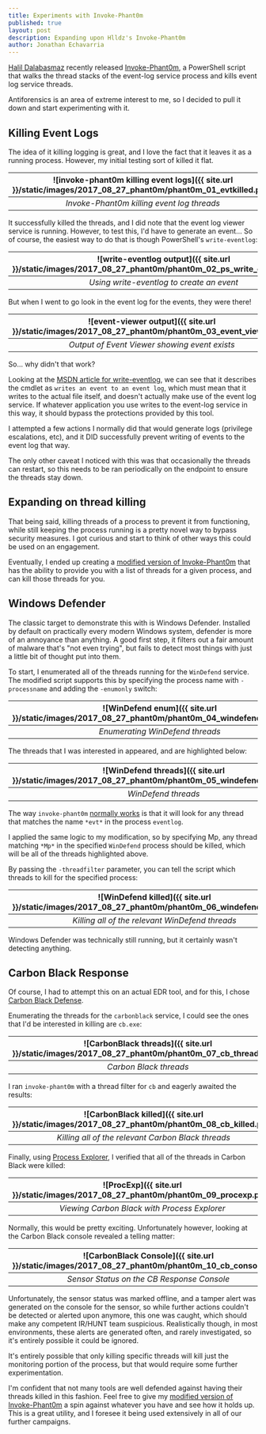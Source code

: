 ```yaml
---
title: Experiments with Invoke-Phant0m
published: true
layout: post
description: Expanding upon Hlldz's Invoke-Phant0m
author: Jonathan Echavarria
---
```


[Halil Dalabasmaz](https://twitter.com/hlldz) recently released [Invoke-Phant0m](https://github.com/hlldz/Invoke-Phant0m), a PowerShell script that walks the thread stacks of the event-log service process and kills event log service threads.

Antiforensics is an area of extreme interest to me, so I decided to pull it down and start experimenting with it.

## Killing Event Logs
The idea of it killing logging is great, and I love the fact that it leaves it as a running process. However, my initial testing sort of killed it flat.

|![invoke-phant0m killing event logs]({{ site.url }}/static/images/2017_08_27_phant0m/phant0m_01_evtkilled.png)
|:---:|
|*Invoke-Phant0m killing event log threads*|

It successfully killed the threads, and I did note that the event log viewer service is running. However, to test this, I'd have to generate an event... So of course, the easiest way to do that is though PowerShell's ```write-eventlog```:

|![write-eventlog output]({{ site.url }}/static/images/2017_08_27_phant0m/phant0m_02_ps_write_event_log.png)
|:---:|
|*Using write-eventlog to create an event*|

But when I went to go look in the event log for the events, they were there!

|![event-viewer output]({{ site.url }}/static/images/2017_08_27_phant0m/phant0m_03_event_viewer.png)
|:---:|
|*Output of Event Viewer showing event exists*|

So... why didn't that work?

Looking at the [MSDN article for write-eventlog](https://docs.microsoft.com/en-us/powershell/module/microsoft.powershell.management/write-eventlog), we can see that it describes the cmdlet as ```writes an event to an event log```, which must mean that it writes to the actual file itself, and doesn't actually make use of the event log service. If whatever application you use writes to the event-log service in this way, it should bypass the protections provided by this tool.

I attempted a few actions I normally did that would generate logs (privilege escalations, etc), and it DID successfully prevent writing of events to the event log that way.

The only other caveat I noticed with this was that occasionally the threads can restart, so this needs to be ran periodically on the endpoint to ensure the threads stay down.

## Expanding on thread killing
That being said, killing threads of a process to prevent it from functioning, while still keeping the process running is a pretty novel way to bypass security measures. I got curious and start to think of other ways this could be used on an engagement.

Eventually, I ended up creating a [modified version of Invoke-Phant0m](https://github.com/Und3rf10w/Invoke-Phant0m/commit/81e6df1de14972e17bc393ab1d2d7c11c722f94a) that has the ability to provide you with a list of threads for a given process, and can kill those threads for you.

## Windows Defender
The classic target to demonstrate this with is Windows Defender. Installed by default on practically every modern Windows system, defender is more of an annoyance than anything. A good first step, it filters out a fair amount of malware that's "not even trying", but fails to detect most things with just a little bit of thought put into them.

To start, I enumerated all of the threads running for the ```WinDefend``` service. The modified script supports this by specifying the process name with ```-processname``` and adding the ```-enumonly``` switch:

|![WinDefend enum]({{ site.url }}/static/images/2017_08_27_phant0m/phant0m_04_windefend_enum.png)
|:---:|
|*Enumerating WinDefend threads*|

The threads that I was interested in appeared, and are highlighted below:

|![WinDefend threads]({{ site.url }}/static/images/2017_08_27_phant0m/phant0m_05_windefend_threads.png)
|:---:|
|*WinDefend threads*|

The way ```invoke-phant0m``` [normally works](https://github.com/hlldz/Invoke-Phant0m/blob/master/Invoke-Phant0m.ps1#L1041) is that it will look for any thread that matches the name ```*evt*``` in the process ```eventlog```.

I applied the same logic to my modification, so by specifying Mp, any thread matching ```*Mp*``` in the specified ```WinDefend``` process should be killed, which will be all of the threads highlighted above.

By passing the ```-threadfilter``` parameter, you can tell the script which threads to kill for the specified process:

|![WinDefend killed]({{ site.url }}/static/images/2017_08_27_phant0m/phant0m_06_windefend_kill.png)
|:---:|
|*Killing all of the relevant WinDefend threads*|

Windows Defender was technically still running, but it certainly wasn't detecting anything.

## Carbon Black Response
Of course, I had to attempt this on an actual EDR tool, and for this, I chose [Carbon Black Defense](https://www.carbonblack.com/products/cb-defense/).

Enumerating the threads for the ```carbonblack``` service, I could see the ones that I'd be interested in killing are ```cb.exe```:

|![CarbonBlack threads]({{ site.url }}/static/images/2017_08_27_phant0m/phant0m_07_cb_threads.png)
|:---:|
|*Carbon Black threads*|

I ran ```invoke-phant0m``` with a thread filter for ```cb``` and eagerly awaited the results:

|![CarbonBlack killed]({{ site.url }}/static/images/2017_08_27_phant0m/phant0m_08_cb_killed.png)
|:---:|
|*Killing all of the relevant Carbon Black threads*|

Finally, using [Process Explorer](https://docs.microsoft.com/en-us/sysinternals/downloads/process-explorer), I verified that all of the threads in Carbon Black were killed:

|![ProcExp]({{ site.url }}/static/images/2017_08_27_phant0m/phant0m_09_procexp.png)
|:---:|
|*Viewing Carbon Black with Process Explorer*|

Normally, this would be pretty exciting. Unfortunately however, looking at the Carbon Black console revealed a telling matter:

|![CarbonBlack Console]({{ site.url }}/static/images/2017_08_27_phant0m/phant0m_10_cb_console.png)
|:---:|
|*Sensor Status on the CB Response Console*|

Unfortunately, the sensor status was marked offline, and a tamper alert was generated on the console for the sensor, so while further actions couldn't be detected or alerted upon anymore, this one was caught, which should make any competent IR/HUNT team suspicious. Realistically though, in most environments, these alerts are generated often, and rarely investigated, so it's entirely possible it could be ignored.

It's entirely possible that only killing specific threads will kill just the monitoring portion of the process, but that would require some further experimentation.

I'm confident that not many tools are well defended against having their threads killed in this fashion. Feel free to give my [modified version of Invoke-Phant0m](https://github.com/Und3rf10w/Invoke-Phant0m/blob/master/Invoke-Phant0m.ps1) a spin against whatever you have and see how it holds up. This is a great utility, and I foresee it being used extensively in all of our further campaigns.
